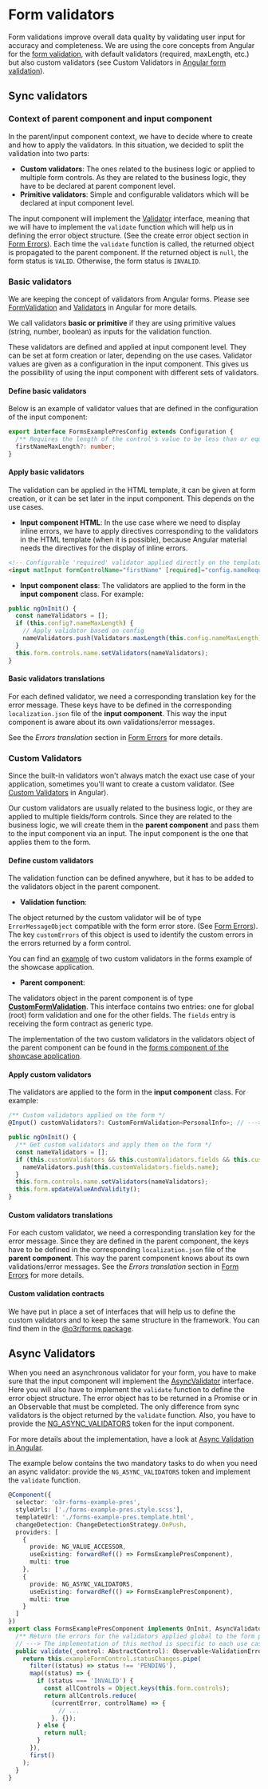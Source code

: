 # Form validators

Form validations improve overall data quality by validating user input for accuracy and completeness.
We are using the core concepts from Angular for the [form validation](https://angular.io/guide/form-validation), with default validators (required, maxLength, etc.)
but also custom validators (see Custom Validators in [Angular form validation](https://angular.io/guide/form-validation)).

## Sync validators

### Context of parent component and input component

In the parent/input component context, we have to decide where to create and how to apply the validators.
In this situation, we decided to split the validation into two parts:

- __Custom validators__: The ones related to the business logic or applied to multiple form controls. As they are related to the business logic, they have to be declared at parent component level.
- __Primitive validators__: Simple and configurable validators which will be declared at input component level.

The input component will implement the [Validator](https://angular.io/api/forms/NG_VALIDATORS) interface, meaning that we will have to implement the `validate` function which will help us in defining the error object structure.
(See the create error object section in [Form Errors](./FORM_ERRORS.md)).
Each time the `validate` function is called, the returned object is propagated to the parent component. If the returned object is `null`, the form status is `VALID`. Otherwise, the form status is `INVALID`.

### Basic validators

We are keeping the concept of validators from Angular forms. Please see [FormValidation](https://angular.io/guide/form-validation) and [Validators](https://angular.io/api/forms/Validators) in Angular for more details.

We call validators __basic or primitive__ if they are using primitive values (string, number, boolean) as inputs for the validation function.

These validators are defined and applied at input component level. They can be set at form creation or later, depending on the use cases.
Validator values are given as a configuration in the input component. This gives us the possibility of using the input component with different sets of validators.

#### Define basic validators

Below is an example of validator values that are defined in the configuration of the input component:

```typescript
export interface FormsExamplePresConfig extends Configuration {
  /** Requires the length of the control's value to be less than or equal to the provided number. */
  firstNameMaxLength?: number;
}
```

#### Apply basic validators

The validation can be applied in the HTML template, it can be given at form creation, or it can be set later in the input component. This depends on the use cases.

* __Input component HTML__:
In the use case where we need to display inline errors, we have to apply directives corresponding to the validators in the HTML template (when it is possible),
because Angular material needs the directives for the display of inline errors.

```html
<!-- Configurable 'required' validator applied directly on the template. -->
<input matInput formControlName="firstName" [required]="config.nameRequired" [id]="'name'">
```

* __Input component class__: The validators are applied to the form in the __input component__ class. For example:

```typescript
public ngOnInit() {
  const nameValidators = [];
  if (this.config?.nameMaxLength) {
    // Apply validator based on config
    nameValidators.push(Validators.maxLength(this.config.nameMaxLength));
  }
  this.form.controls.name.setValidators(nameValidators);
}
```

#### Basic validators translations

For each defined validator, we need a corresponding translation key for the error message.
These keys have to be defined in the corresponding `localization.json` file of the __input component__.
This way the input component is aware about its own validations/error messages.

See the _Errors translation_ section in [Form Errors](./FORM_ERRORS.md) for more details.

### Custom Validators

Since the built-in validators won't always match the exact use case of your application, sometimes you'll want to create a custom validator.
(See [Custom Validators](https://angular.io/guide/form-validation#custom-validators) in Angular).

Our custom validators are usually related to the business logic, or they are applied to multiple fields/form controls.
Since they are related to the business logic, we will create them in the __parent component__ and pass them to the input component via an input. The input component is the one that applies them to the form.

#### Define custom validators

The validation function can be defined anywhere, but it has to be added to the validators object in the parent component.

* __Validation function__:

The object returned by the custom validator will be of type `ErrorMessageObject` compatible with the form error store. (See [Form Errors](./FORM_ERRORS.md)).
The key `customErrors` of this object is used to identify the custom errors in the errors returned by a form control.

You can find an [example](https://github.com/AmadeusITGroup/otter/tree/main/apps/showcase/src/components/showcase/forms/forms-pres.validators.ts) of two custom validators in the forms example of the showcase application.

* __Parent component__: 

The validators object in the parent component is of type [__CustomFormValidation__](https://github.com/AmadeusITGroup/otter/blob/main/packages/@o3r/forms/src/core/custom-validation.ts).
This interface contains two entries: one for global (root) form validation and one for the other fields.
The `fields` entry is receiving the form contract as generic type.

The implementation of the two custom validators in the validators object of the parent component can be found in the [forms component of the showcase application](https://github.com/AmadeusITGroup/otter/tree/main/apps/showcase/src/components/showcase/forms/forms-pres.component.ts).

#### Apply custom validators

The validators are applied to the form in the __input component__ class. For example:

```typescript
/** Custom validators applied on the form */
@Input() customValidators?: CustomFormValidation<PersonalInfo>; // ---> receives the PersonalInfo contract

public ngOnInit() {
  /** Get custom validators and apply them on the form */
  const nameValidators = [];
  if (this.customValidators && this.customValidators.fields && this.customValidators.fields.name) {
    nameValidators.push(this.customValidators.fields.name);
  }
  this.form.controls.name.setValidators(nameValidators);
  this.form.updateValueAndValidity();
}
```

#### Custom validators translations

For each custom validator, we need a corresponding translation key for the error message.
Since they are defined in the parent component, the keys have to be defined in the corresponding `localization.json` file of the __parent component__.
This way the parent component knows about its own validations/error messages. 
See the _Errors translation_ section in [Form Errors](./FORM_ERRORS.md) for more details.

#### Custom validation contracts

We have put in place a set of interfaces that will help us to define the custom validators and to keep the same structure in the framework.
You can find them in the [@o3r/forms package](https://github.com/AmadeusITGroup/otter/blob/main/packages/@o3r/forms/src/core/custom-validation.ts).

## Async Validators

When you need an asynchronous validator for your form, you have to make sure that the input component will implement the [AsyncValidator](https://angular.io/api/forms/NG_ASYNC_VALIDATORS) interface.
Here you will also have to implement the `validate` function to define the error object structure. The error object has to be returned in a Promise or in an Observable that must be completed.
The only difference from sync validators is the object returned by the `validate` function.
Also, you have to provide the [NG_ASYNC_VALIDATORS](https://angular.io/api/forms/NG_ASYNC_VALIDATORS) token for the input component.

For more details about the implementation, have a look at [Async Validation in Angular](https://angular.io/guide/form-validation#async-validation).

The example below contains the two mandatory tasks to do when you need an async validator: provide the `NG_ASYNC_VALIDATORS` token and implement the `validate` function.

```typescript
@Component({
  selector: 'o3r-forms-example-pres',
  styleUrls: ['./forms-example-pres.style.scss'],
  templateUrl: './forms-example-pres.template.html',
  changeDetection: ChangeDetectionStrategy.OnPush,
  providers: [
    {
      provide: NG_VALUE_ACCESSOR,
      useExisting: forwardRef(() => FormsExamplePresComponent),
      multi: true
    },
    {
      provide: NG_ASYNC_VALIDATORS,
      useExisting: forwardRef(() => FormsExamplePresComponent),
      multi: true
    }
  ]
})
export class FormsExamplePresComponent implements OnInit, AsyncValidator, ControlValueAccessor {
  /** Return the errors for the validators applied global to the form plus the errors for each field */
  // ---> The implementation of this method is specific to each use case, the important thing is that it has to return a promise or an observable
  public validate(_control: AbstractControl): Observable<ValidationErrors | null> | Promise<ValidationErrors | null> {
    return this.exampleFormControl.statusChanges.pipe(
      filter((status) => status !== 'PENDING'),
      map((status) => {
        if (status === 'INVALID') {
          const allControls = Object.keys(this.form.controls);
          return allControls.reduce(
            (currentError, controlName) => {
              // ...
            }, {});
        } else {
          return null;
        }
      }),
      first()
    );
  }
}
```
